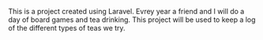 This is a project created using Laravel.
Evrey year a friend and I will do a day of board games and tea drinking.
This project will be used to keep a log of the different types of teas we try.
